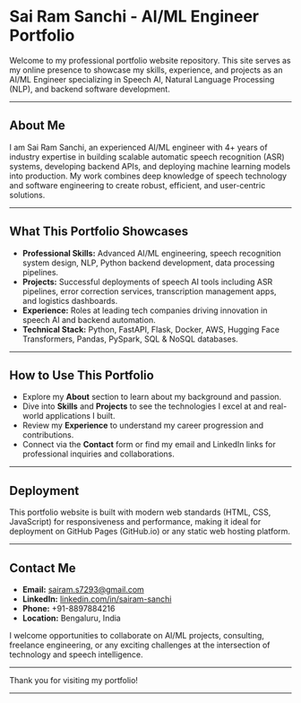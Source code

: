 # Sai Ram Sanchi - AI/ML Engineer Portfolio

Welcome to my professional portfolio website repository. This site serves as my online presence to showcase my skills, experience, and projects as an AI/ML Engineer specializing in Speech AI, Natural Language Processing (NLP), and backend software development.

---

## About Me

I am Sai Ram Sanchi, an experienced AI/ML engineer with 4+ years of industry expertise in building scalable automatic speech recognition (ASR) systems, developing backend APIs, and deploying machine learning models into production. My work combines deep knowledge of speech technology and software engineering to create robust, efficient, and user-centric solutions.

---

## What This Portfolio Showcases

- **Professional Skills:** Advanced AI/ML engineering, speech recognition system design, NLP, Python backend development, data processing pipelines.
- **Projects:** Successful deployments of speech AI tools including ASR pipelines, error correction services, transcription management apps, and logistics dashboards.
- **Experience:** Roles at leading tech companies driving innovation in speech AI and backend automation.
- **Technical Stack:** Python, FastAPI, Flask, Docker, AWS, Hugging Face Transformers, Pandas, PySpark, SQL & NoSQL databases.

---

## How to Use This Portfolio

- Explore my **About** section to learn about my background and passion.
- Dive into **Skills** and **Projects** to see the technologies I excel at and real-world applications I built.
- Review my **Experience** to understand my career progression and contributions.
- Connect via the **Contact** form or find my email and LinkedIn links for professional inquiries and collaborations.

---

## Deployment

This portfolio website is built with modern web standards (HTML, CSS, JavaScript) for responsiveness and performance, making it ideal for deployment on GitHub Pages (GitHub.io) or any static web hosting platform.

---

## Contact Me

- **Email:** sairam.s7293@gmail.com  
- **LinkedIn:** [linkedin.com/in/sairam-sanchi](https://www.linkedin.com/in/sairam-sanchi)  
- **Phone:** +91-8897884216  
- **Location:** Bengaluru, India  

I welcome opportunities to collaborate on AI/ML projects, consulting, freelance engineering, or any exciting challenges at the intersection of technology and speech intelligence.

---

Thank you for visiting my portfolio!

---
